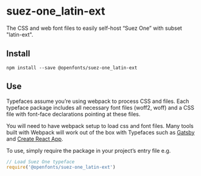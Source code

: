 
# suez-one_latin-ext

The CSS and web font files to easily self-host “Suez One” with subset "latin-ext".

## Install

`npm install --save @openfonts/suez-one_latin-ext`

## Use

Typefaces assume you’re using webpack to process CSS and files. Each typeface
package includes all necessary font files (woff2, woff) and a CSS file with
font-face declarations pointing at these files.

You will need to have webpack setup to load css and font files. Many tools built
with Webpack will work out of the box with Typefaces such as [Gatsby](https://github.com/gatsbyjs/gatsby)
and [Create React App](https://github.com/facebookincubator/create-react-app).

To use, simply require the package in your project’s entry file e.g.

```javascript
// Load Suez One typeface
require('@openfonts/suez-one_latin-ext')
```
